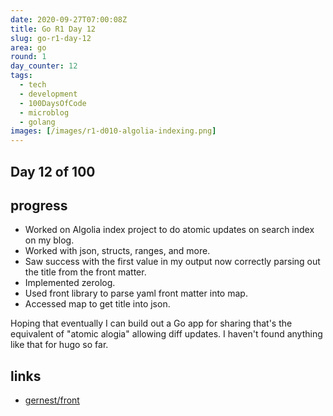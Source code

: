```yaml
---
date: 2020-09-27T07:00:08Z
title: Go R1 Day 12
slug: go-r1-day-12
area: go
round: 1
day_counter: 12
tags:
  - tech
  - development
  - 100DaysOfCode
  - microblog
  - golang
images: [/images/r1-d010-algolia-indexing.png]
---
```


## Day 12 of 100

## progress

- Worked on Algolia index project to do atomic updates on search index on my blog.
- Worked with json, structs, ranges, and more.
- Saw success with the first value in my output now correctly parsing out the title from the front matter.
- Implemented zerolog.
- Used front library to parse yaml front matter into map.
- Accessed map to get title into json.

Hoping that eventually I can build out a Go app for sharing that's the equivalent of "atomic alogia" allowing diff updates.
I haven't found anything like that for hugo so far.

## links

- [gernest/front](https://pkg.go.dev/github.com/gernest/front)
